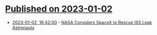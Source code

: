 # [Published on 2023-01-02](index.md)

* [2023-01-02, 16:42:00](https://soylentnews.org/article.pl?sid=23/01/01/115242&from=rss) - [NASA Considers SpaceX to Rescue ISS Leak Astronauts](https://soylentnews.org/article.pl?sid=23/01/01/115242&from=rss)
